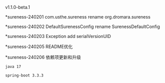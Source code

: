 v1.1.0-beta.1

*sureness-240201 com.usthe.sureness rename org.dromara.sureness

*sureness-240202 DefaultSurenessConfig rename SurenessDefaultConfig

*sureness-240203 Exception add serialVersionUID

*sureness-240205 README优化

*sureness-240206 依赖项更新和升级

    java 17
    
    spring-boot 3.3.3
